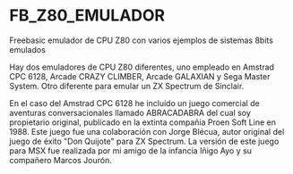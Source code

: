 # FB_Z80_EMULADOR
Freebasic emulador de CPU Z80 con varios ejemplos de sistemas 8bits emulados

Hay dos emuladores de CPU Z80 diferentes, uno empleado en Amstrad CPC 6128, Arcade CRAZY CLIMBER, Arcade GALAXIAN y Sega Master System.
Otro diferente para emular un ZX Spectrum de Sinclair.

En el caso del Amstrad CPC 6128 he incluído un juego comercial de aventuras conversacionales llamado ABRACADABRA del cual soy propietario original, publicado en la extinta compañia Proen Soft Line en 1988. Este juego fue una colaboración con Jorge Blécua, autor original del juego de éxito "Don Quijote" para ZX Spectrum.
La versión de este juego para MSX fue realizada por mi amigo de la infancia Iñigo Ayo y su compañero Marcos Jourón. 
